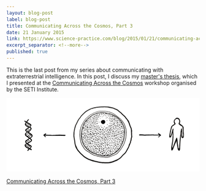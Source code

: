 ```yaml
---
layout: blog-post
label: blog-post
title: Communicating Across the Cosmos, Part 3
date: 21 January 2015
link: https://www.science-practice.com/blog/2015/01/21/communicating-across-the-cosmos-3/
excerpt_separator: <!--more-->
published: true
---
```


This is the last post from my series about communicating with extraterrestrial intelligence. In this post, I discuss my [master's thesis](https://www.researchgate.net/publication/277892123_Lingua_Extraterrestris), which I presented at the [Communicating Across the Cosmos](https://communicating.seti.org/) workshop organised by the SETI Institute.

![A-cultural Codes](/img/posts/21-01-2015/a-cultural-codes.png)

<!--more-->

[Communicating Across the Cosmos, Part 3](https://www.science-practice.com/blog/2015/01/21/communicating-across-the-cosmos-3/)
